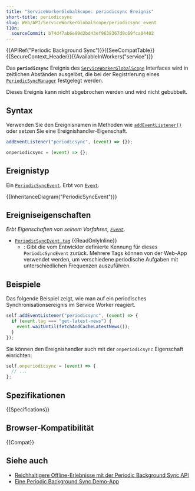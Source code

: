 ```yaml
---
title: "ServiceWorkerGlobalScope: periodicsync Ereignis"
short-title: periodicsync
slug: Web/API/ServiceWorkerGlobalScope/periodicsync_event
l10n:
  sourceCommit: b74d47ab6e99d2bd43ef9638367d9c69fca04402
---
```


{{APIRef("Periodic Background Sync")}}{{SeeCompatTable}}{{SecureContext_Header}}{{AvailableInWorkers("service")}}

Das **`periodicsync`** Ereignis des [`ServiceWorkerGlobalScope`](/de/docs/Web/API/ServiceWorkerGlobalScope) Interfaces wird in zeitlichen Abständen ausgelöst, die bei der Registrierung eines [`PeriodicSyncManager`](/de/docs/Web/API/PeriodicSyncManager) festgelegt werden.

Dieses Ereignis kann nicht abgebrochen werden und wird nicht gebubbelt.

## Syntax

Verwenden Sie den Ereignisnamen in Methoden wie [`addEventListener()`](/de/docs/Web/API/EventTarget/addEventListener) oder setzen Sie eine Ereignishandler-Eigenschaft.

```js
addEventListener("periodicsync", (event) => {});

onperiodicsync = (event) => {};
```

## Ereignistyp

Ein [`PeriodicSyncEvent`](/de/docs/Web/API/PeriodicSyncEvent). Erbt von [`Event`](/de/docs/Web/API/Event).

{{InheritanceDiagram("PeriodicSyncEvent")}}

## Ereigniseigenschaften

_Erbt Eigenschaften von seinem Vorfahren, [`Event`](/de/docs/Web/API/Event)_.

- [`PeriodicSyncEvent.tag`](/de/docs/Web/API/PeriodicSyncEvent/tag) {{ReadOnlyInline}}
  - : Gibt die vom Entwickler definierte Kennung für dieses `PeriodicSyncEvent` zurück. Mehrere Tags können von der Web-App verwendet werden, um verschiedene periodische Aufgaben mit unterschiedlichen Frequenzen auszuführen.

## Beispiele

Das folgende Beispiel zeigt, wie man auf ein periodisches Synchronisationsereignis im Service Worker reagiert.

```js
self.addEventListener("periodicsync", (event) => {
  if (event.tag === "get-latest-news") {
    event.waitUntil(fetchAndCacheLatestNews());
  }
});
```

Sie können den Ereignishandler auch mit der `onperiodicsync` Eigenschaft einrichten:

```js
self.onperiodicsync = (event) => {
  // ...
};
```

## Spezifikationen

{{Specifications}}

## Browser-Kompatibilität

{{Compat}}

## Siehe auch

- [Reichhaltigere Offline-Erlebnisse mit der Periodic Background Sync API](https://developer.chrome.com/docs/capabilities/periodic-background-sync)
- [Eine Periodic Background Sync Demo-App](https://webplatformapis.com/periodic_sync/periodicSync_improved.html)
